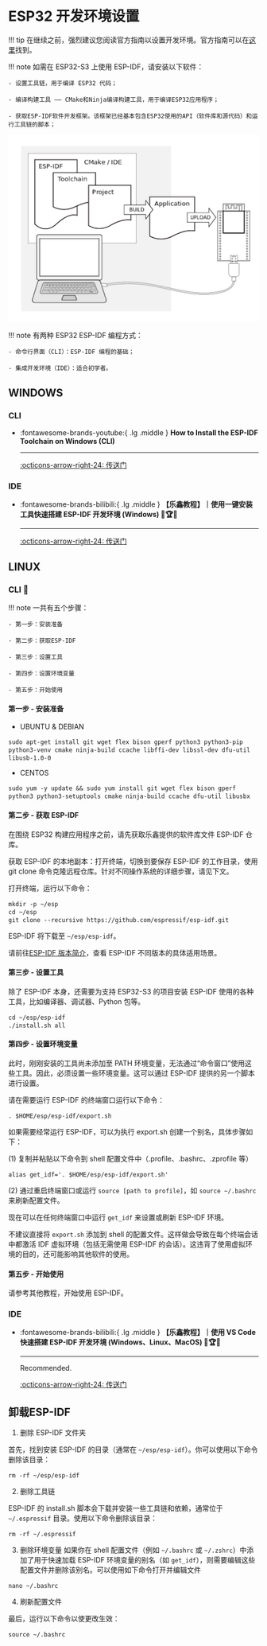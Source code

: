 # ESP32 开发环境设置

!!! tip
    在继续之前，强烈建议您阅读官方指南以设置开发环境。官方指南可以在[这里](https://docs.espressif.com/projects/esp-idf/en/latest/esp32/get-started/index.html)找到。

!!! note
    如需在 ESP32-S3 上使用 ESP-IDF，请安装以下软件：

    - 设置工具链，用于编译 ESP32 代码；

    - 编译构建工具 —— CMake和Ninja编译构建工具，用于编译ESP32应用程序；

    - 获取ESP-IDF软件开发框架。该框架已经基本包含ESP32使用的API（软件库和源代码）和运行工具链的脚本；

![what you need](what-you-need.png)

!!! note
    有两种 ESP32 ESP-IDF 编程方式：

    - 命令行界面（CLI）：ESP-IDF 编程的基础；

    - 集成开发环境（IDE）：适合初学者。
  
## WINDOWS

### CLI

<div class="grid cards" markdown>

-   :fontawesome-brands-youtube:{ .lg .middle } __How to Install the ESP-IDF Toolchain on Windows (CLI)__

    ---

    [:octicons-arrow-right-24: <a href="https://docs.espressif.com/projects/esp-idf/zh_CN/latest/esp32s3/get-started/windows-setup.html" target="_blank"> 传送门 </a>](#)

</div>

### IDE

<div class="grid cards" markdown>

-   :fontawesome-brands-bilibili:{ .lg .middle } __【乐鑫教程】｜使用一键安装工具快速搭建 ESP-IDF 开发环境 (Windows) 🎯🏆✅__

    ---

    [:octicons-arrow-right-24: <a href="https://www.bilibili.com/video/BV1to4y177ko/?spm_id_from=333.999.0.0&vd_source=5a427660f0337fedc22d4803661d493f" target="_blank"> 传送门 </a>](#)

</div>

## LINUX

### CLI 🎯

!!! note
    一共有五个步骤：

    - 第一步：安装准备

    - 第二步：获取ESP-IDF

    - 第三步：设置工具

    - 第四步：设置环境变量

    - 第五步：开始使用

#### 第一步 - 安装准备

- UBUNTU & DEBIAN

```shell
sudo apt-get install git wget flex bison gperf python3 python3-pip python3-venv cmake ninja-build ccache libffi-dev libssl-dev dfu-util libusb-1.0-0
```

- CENTOS

```shell
sudo yum -y update && sudo yum install git wget flex bison gperf python3 python3-setuptools cmake ninja-build ccache dfu-util libusbx
```

#### 第二步 - 获取 ESP-IDF

在围绕 ESP32 构建应用程序之前，请先获取乐鑫提供的软件库文件 ESP-IDF 仓库。

获取 ESP-IDF 的本地副本：打开终端，切换到要保存 ESP-IDF 的工作目录，使用 git clone 命令克隆远程仓库。针对不同操作系统的详细步骤，请见下文。

打开终端，运行以下命令：

```shell
mkdir -p ~/esp
cd ~/esp
git clone --recursive https://github.com/espressif/esp-idf.git
```
ESP-IDF 将下载至 `~/esp/esp-idf`。

请前往[ESP-IDF 版本简介](https://docs.espressif.com/projects/esp-idf/zh_CN/latest/esp32s3/versions.html)，查看 ESP-IDF 不同版本的具体适用场景。

#### 第三步 - 设置工具

除了 ESP-IDF 本身，还需要为支持 ESP32-S3 的项目安装 ESP-IDF 使用的各种工具，比如编译器、调试器、Python 包等。

```shell
cd ~/esp/esp-idf
./install.sh all
```

#### 第四步 - 设置环境变量

此时，刚刚安装的工具尚未添加至 PATH 环境变量，无法通过“命令窗口”使用这些工具。因此，必须设置一些环境变量。这可以通过 ESP-IDF 提供的另一个脚本进行设置。

请在需要运行 ESP-IDF 的终端窗口运行以下命令：

```shell
. $HOME/esp/esp-idf/export.sh
```

如果需要经常运行 ESP-IDF，可以为执行 export.sh 创建一个别名，具体步骤如下：

(1) 复制并粘贴以下命令到 shell 配置文件中（.profile、.bashrc、.zprofile 等）

```shell
alias get_idf='. $HOME/esp/esp-idf/export.sh'
```

(2) 通过重启终端窗口或运行 `source [path to profile]`，如 `source ~/.bashrc` 来刷新配置文件。

现在可以在任何终端窗口中运行 `get_idf` 来设置或刷新 ESP-IDF 环境。

不建议直接将 `export.sh` 添加到 shell 的配置文件。这样做会导致在每个终端会话中都激活 IDF 虚拟环境（包括无需使用 ESP-IDF 的会话）。这违背了使用虚拟环境的目的，还可能影响其他软件的使用。

#### 第五步 - 开始使用

请参考其他教程，开始使用 ESP-IDF。





### IDE

<div class="grid cards" markdown>

-   :fontawesome-brands-bilibili:{ .lg .middle } __【乐鑫教程】｜使用 VS Code 快速搭建 ESP-IDF 开发环境 (Windows、Linux、MacOS) 🎯🏆✅__

    ---

    Recommended.

    [:octicons-arrow-right-24: <a href="https://www.bilibili.com/video/BV1V24y1T75n/?spm_id_from=333.999.0.0&vd_source=5a427660f0337fedc22d4803661d493f" target="_blank"> 传送门 </a>](#)

</div>

## 卸载ESP-IDF

1. 删除 ESP-IDF 文件夹

首先，找到安装 ESP-IDF 的目录（通常在 `~/esp/esp-idf`）。你可以使用以下命令删除该目录：

```shell
rm -rf ~/esp/esp-idf
```

2. 删除工具链

ESP-IDF 的 install.sh 脚本会下载并安装一些工具链和依赖，通常位于 `~/.espressif` 目录。使用以下命令删除该目录：

```shell
rm -rf ~/.espressif
```

3. 删除环境变量
如果你在 shell 配置文件（例如 `~/.bashrc` 或 `~/.zshrc`）中添加了用于快速加载 ESP-IDF 环境变量的别名（如 `get_idf`），则需要编辑这些配置文件并删除该别名。可以使用如下命令打开并编辑文件

```shell
nano ~/.bashrc
```

4. 刷新配置文件

最后，运行以下命令以使更改生效：

```shell
source ~/.bashrc
```
